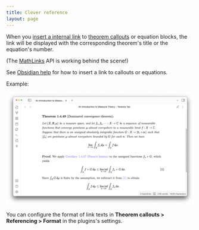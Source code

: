 ```yaml
---
title: Clever reference
layout: page
---
```


When you [insert a internal link](https://help.obsidian.md/Linking+notes+and+files/Internal+links#Link%20to%20a%20block%20in%20a%20note) to [theorem callouts](math-callouts) or equation blocks, 
the link will be displayed with the corresponding theorem's title or the equation's number.

(The [MathLinks](https://github.com/zhaoshenzhai/obsidian-mathlinks) API is working behind the scene!)

See [Obsidian help](https://help.obsidian.md/Linking+notes+and+files/Internal+links#Link+to+a+block+in+a+note) for how to insert a link to callouts or equations.

Example:

![Clevered example](fig/screenshot.png)

You can configure the format of link texts in **Theorem callouts > Referencing > Format** in the plugins's settings.
